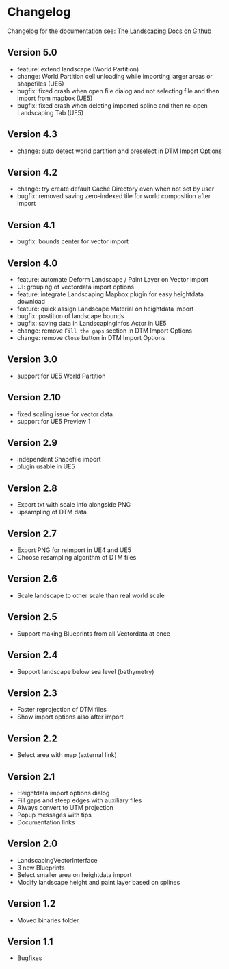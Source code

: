 # Changelog

Changelog for the documentation see: [The Landscaping Docs on Github](https://github.com/jorop/landscaping-docs)

## Version 5.0

- feature: extend landscape (World Partition)
- change: World Partition cell unloading while importing larger areas or shapefiles (UE5)
- bugfix: fixed crash when open file dialog and not selecting file and then import from mapbox (UE5)
- bugfix: fixed crash when deleting imported spline and then re-open Landscaping Tab (UE5)

## Version 4.3

- change: auto detect world partition and preselect in DTM Import Options

## Version 4.2

- change: try create default Cache Directory even when not set by user
- bugfix: removed saving zero-indexed tile for world composition after import

## Version 4.1

- bugfix: bounds center for vector import

## Version 4.0

- feature: automate Deform Landscape / Paint Layer on Vector import
- UI: grouping of vectordata import options
- feature: integrate Landscaping Mapbox plugin for easy heightdata download
- feature: quick assign Landscape Material on heightdata import
- bugfix: postition of landscape bounds
- bugfix: saving data in LandscapingInfos Actor in UE5
- change: remove `Fill the gaps` section in DTM Import Options
- change: remove `Close` button in DTM Import Options

## Version 3.0

- support for UE5 World Partition

## Version 2.10

- fixed scaling issue for vector data
- support for UE5 Preview 1

## Version 2.9

- independent Shapefile import
- plugin usable in UE5

## Version 2.8

- Export txt with scale info alongside PNG
- upsampling of DTM data

## Version 2.7

- Export PNG for reimport in UE4 and UE5
- Choose resampling algorithm of DTM files

## Version 2.6

- Scale landscape to other scale than real world scale

## Version 2.5

- Support making Blueprints from all Vectordata at once

## Version 2.4

- Support landscape below sea level (bathymetry)

## Version 2.3

- Faster reprojection of DTM files
- Show import options also after import

## Version 2.2

- Select area with map (external link)

## Version 2.1

- Heightdata import options dialog
- Fill gaps and steep edges with auxiliary files
- Always convert to UTM projection
- Popup messages with tips
- Documentation links

## Version 2.0

- LandscapingVectorInterface
- 3 new Blueprints
- Select smaller area on heightdata import
- Modify landscape height and paint layer based on splines

## Version 1.2

- Moved binaries folder

## Version 1.1

- Bugfixes
